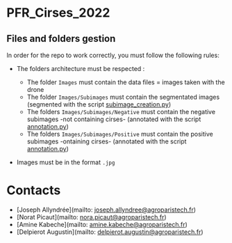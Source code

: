 # PFR_Cirses_2022

## Files and folders gestion

In order for the repo to work correctly, you must follow the following rules:
 - The folders architecture must be respected :
    - The folder `Images` must contain the data files = images taken with the drone
    - The folder `Images/Subimages` must contain the segmentated images (segmented with the script [subimage_creation.py](PFR_Cirses_2022/subimage_creation.py))
    - The folders `Images/Subimages/Negative` must contain the negative subimages -not containing cirses- (annotated with the script [annotation.py](PFR_Cirses_2022/annotation.py))
    - The folders `Images/Subimages/Positive` must contain the positive subimages -ontaining cirses-  (annotated with the script [annotation.py](PFR_Cirses_2022/annotation.py))

 - Images must be in the format `.jpg`


# Contacts 

- [Joseph Allyndrée](mailto: joseph.allyndree@agroparistech.fr)
- [Norat Picaut](mailto: nora.picaut@agroparistech.fr)
- [Amine Kabeche](mailto: amine.kabeche@agroparistech.fr)
- [Delpierot Augustin](mailto: delpierot.augustin@agroparistech.fr)